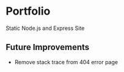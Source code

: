 # Portfolio
Static Node.js and Express Site

## Future Improvements
- Remove stack trace from 404 error page